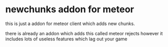 # newchunks addon for meteor
this is just a addon for meteor client which adds new chunks.

there is already an addon which adds this called meteor rejects however it includes lots of useless features which lag out your game
